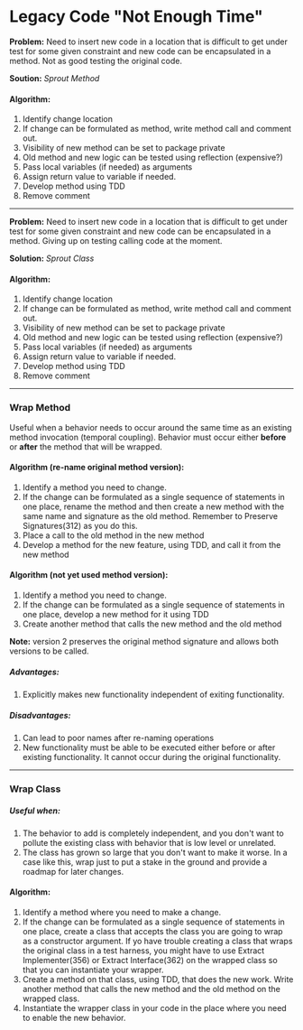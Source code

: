# Legacy Code "Not Enough Time"

**Problem:** Need to insert new code in a location that is difficult to get under test for some given constraint and new code can be encapsulated in a method. Not as good testing the original code.

**Soution:** *Sprout Method*

#### Algorithm:
1. Identify change location
2. If change can be formulated as method, write method call and comment out.
3. Visibility of new method can be set to package private
4. Old method and new logic can be tested using reflection (expensive?)
5. Pass local variables (if needed) as arguments
6. Assign return value to variable if needed.
7. Develop method using TDD
8. Remove comment
 
 ---
 

**Problem:** Need to insert new code in a location that is difficult to get under test for some given constraint and new code can be encapsulated in a method. Giving up on testing calling code at the moment.

**Solution:** *Sprout Class*

#### Algorithm:
1. Identify change location
2. If change can be formulated as method, write method call and comment out.
3. Visibility of new method can be set to package private
4. Old method and new logic can be tested using reflection (expensive?)
5. Pass local variables (if needed) as arguments
6. Assign return value to variable if needed.
7. Develop method using TDD
8. Remove comment

 ---
 
### Wrap Method
Useful when a behavior needs to occur around the same time as an existing method invocation (temporal coupling). Behavior must occur either **before** or **after** the method that will be wrapped.

#### Algorithm (re-name original method version):
1. Identify a method you need to change.
2. If the change can be formulated as a single sequence of statements in one place, rename the method and then create a new method with the same name and signature as the old method. Remember to Preserve Signatures(312) as you do this.
3. Place a call to the old method in the new method
4. Develop a method for the new feature, using TDD, and call it from the new method

#### Algorithm (not yet used method version):
1. Identify a method you need to change.
2. If the change can be formulated as a single sequence of statements in one place, develop a new method for it using TDD
3. Create another method that calls the new method and the old method

**Note:** version 2 preserves the original method signature and allows both versions to be called.
##### Advantages:
1. Explicitly makes new functionality independent of exiting functionality.
##### Disadvantages:
1. Can lead to poor names after re-naming operations
2. New functionality must be able to be executed either before or after existing functionality. It cannot occur during the original functionality.

 ---
 
### Wrap Class
##### Useful when:
1. The behavior to add is completely independent, and you don't want to pollute the existing class with behavior that is low level or unrelated.
2. The class has grown so large that you don't want to make it worse. In a case like this, wrap just to put a stake in the ground and provide a roadmap for later changes.
#### Algorithm:

1. Identify a method where you need to make a change.
2. If the change can be formulated as a single sequence of statements in one place, create a class that accepts the class you are going to wrap as a constructor argument. If yo have trouble creating a class that wraps the original class in a test harness, you might have to use Extract Implementer(356) or Extract Interface(362) on the wrapped class so that you can instantiate your wrapper.
3. Create a method on that class, using TDD, that does the new work. Write another method that calls the new method and the old method on the wrapped class.
4. Instantiate the wrapper class in your code in the place where you need to enable the new behavior.
